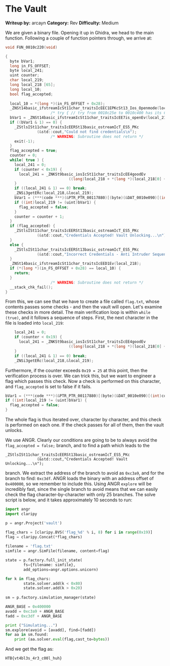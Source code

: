 # The Vault

**Writeup by:** arcayn
**Category:** Rev
**Difficulty:** Medium

We are given a binary file. Opening it up in Ghidra, we head to the main function. Following a couple of function pointers through, we arrive at:
```C
void FUN_0010c220(void)

{
  byte bVar1;
  long in_FS_OFFSET;
  byte local_241;
  uint counter;
  char local_219;
  long local_218 [65];
  long local_10;
  bool flag_accepted;
  
  local_10 = *(long *)(in_FS_OFFSET + 0x28);
  _ZNSt14basic_ifstreamIcSt11char_traitsIcEEC1EPKcSt13_Ios_Openmode(local_218,"flag.txt",8);
                    /* try { // try from 0010c25e to 0010c400 has its CatchHandler @ 0010c2a5 */
  bVar1 = _ZNSt14basic_ifstreamIcSt11char_traitsIcEE7is_openEv(local_218);
  if ((bVar1 & 1) == 0) {
    _ZStlsISt11char_traitsIcEERSt13basic_ostreamIcT_ES5_PKc
              (&std::cout,"Could not find credentials\n");
                    /* WARNING: Subroutine does not return */
    exit(-1);
  }
  flag_accepted = true;
  counter = 0;
  while( true ) {
    local_241 = 0;
    if (counter < 0x19) {
      local_241 = _ZNKSt9basic_iosIcSt11char_traitsIcEE4goodEv
                            ((long)local_218 + *(long *)(local_218[0] + -0x18));
    }
    if ((local_241 & 1) == 0) break;
    _ZNSi3getERc(local_218,&local_219);
    bVar1 = (***(code ***)(&PTR_PTR_00117880)[(byte)(&DAT_0010e090)[(int)counter]])();
    if ((int)local_219 != (uint)bVar1) {
      flag_accepted = false;
    }
    counter = counter + 1;
  }
  if (flag_accepted) {
    _ZStlsISt11char_traitsIcEERSt13basic_ostreamIcT_ES5_PKc
              (&std::cout,"Credentials Accepted! Vault Unlocking...\n");
  }
  else {
    _ZStlsISt11char_traitsIcEERSt13basic_ostreamIcT_ES5_PKc
              (&std::cout,"Incorrect Credentials - Anti Intruder Sequence Activated...\n");
  }
  _ZNSt14basic_ifstreamIcSt11char_traitsIcEED1Ev(local_218);
  if (*(long *)(in_FS_OFFSET + 0x28) == local_10) {
    return;
  }
                    /* WARNING: Subroutine does not return */
  __stack_chk_fail();
}
```
From this, we can see that we have to create a file called `flag.txt`, whose contents passes some checks - and then the vault will open. Let's examine these checks in more detail. The main verification loop is within `while (true)`, and it follows a sequence of steps. First, the next character in the file is loaded into `local_219`:
```C
    local_241 = 0;
    if (counter < 0x19) {
      local_241 = _ZNKSt9basic_iosIcSt11char_traitsIcEE4goodEv
                            ((long)local_218 + *(long *)(local_218[0] + -0x18));
    }
    if ((local_241 & 1) == 0) break;
    _ZNSi3getERc(local_218,&local_219);
```
Furthermore, if the counter exceeds `0x19 = 25` at this point, then the verification process is over. We can trick this, but we want to engineer a flag which passes this check. Now a check is performed on this character, and `flag_accepted` is set to false if it fails.
```C
bVar1 = (***(code ***)(&PTR_PTR_00117880)[(byte)(&DAT_0010e090)[(int)counter]])();
if ((int)local_219 != (uint)bVar1) {
  flag_accepted = false;
}
```
The whole flag is thus iterated over, character by character, and this check is performed on each one. If the check passes for all of them, then the vault unlocks.

We use ANGR. Clearly our conditions are going to be to always avoid the `flag_accepted = false;` branch, and to find a path which leads to the 
```
_ZStlsISt11char_traitsIcEERSt13basic_ostreamIcT_ES5_PKc
              (&std::cout,"Credentials Accepted! Vault Unlocking...\n");
```
branch. We extract the address of the branch to avoid as `0xc3a9`, and for the branch to find:  `0xc3df`. ANGR loads the binary with an address offset of `0x400000`, so we remember to include this. Using ANGR `explore` will be incredibly fast, since the single branch to avoid means that we can easily check the flag character-by-character with only 25 branches. The solve script is below, and it takes approximately 10 seconds to run:
```python
import angr
import claripy

p = angr.Project('vault')

flag_chars = [claripy.BVS('flag_%d' % i, 8) for i in range(0x19)]
flag = claripy.Concat(*flag_chars)
    
filename = 'flag.txt'
simfile = angr.SimFile(filename, content=flag)

state = p.factory.full_init_state(
        fs={filename: simfile},
        add_options=angr.options.unicorn)

for k in flag_chars:
        state.solver.add(k < 0x80)
        state.solver.add(k > 0x20)
 
sm = p.factory.simulation_manager(state)

ANGR_BASE = 0x400000
avadd = 0xc3a9 + ANGR_BASE
fadd = 0xc3df + ANGR_BASE

print ("Simulating...")  
sm.explore(avoid = [avadd], find=[fadd])
for aa in sm.found:
    print (aa.solver.eval(flag,cast_to=bytes))
```
And we get the flag as:

`HTB{vt4bl3s_4r3_c00l_huh}`